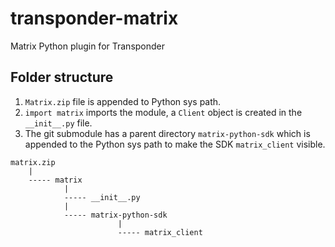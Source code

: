 # transponder-matrix
Matrix Python plugin for Transponder

## Folder structure

1. `Matrix.zip` file is appended to Python sys path.
2. `import matrix` imports the module, a `Client` object is created in the
`__init__.py` file.
3. The git submodule has a parent directory `matrix-python-sdk` which is
appended to the Python sys path to make the SDK `matrix_client` visible.

```
matrix.zip
    |
    ----- matrix
            |
            ----- __init__.py
            |
            ----- matrix-python-sdk
                        |
                        ----- matrix_client
```

